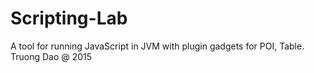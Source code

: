 # Scripting-Lab
A tool for running JavaScript in JVM with plugin gadgets for POI, Table. 
Truong Dao @ 2015
